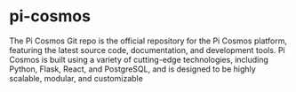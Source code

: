 # pi-cosmos
The Pi Cosmos Git repo is the official repository for the Pi Cosmos platform, featuring the latest source code, documentation, and development tools. Pi Cosmos is built using a variety of cutting-edge technologies, including Python, Flask, React, and PostgreSQL, and is designed to be highly scalable, modular, and customizable
